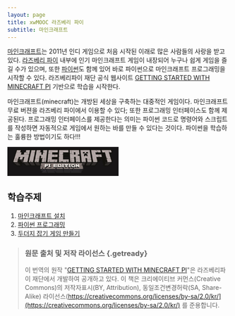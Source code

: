 ```yaml
---
layout: page
title: xwMOOC 라즈베리 파이
subtitle: 마인크래프트
---
```


[마인크래프트](https://minecraft.net/)는 2011년 인디 게임으로 처음 시작된 이래로 많은 사람들의 사랑을 받고 있다.
[라즈베리 파이](https://www.raspberrypi.org/) 내부에 인기 마인크래프트 게임이 내장되어 누구나 쉽게 게임을 즐길 수가 있으며, 또한 [파이썬](https://www.python.org/)도 함께 있어 바로 파이썬으로 마인크래프트 프로그래밍을 시작할 수 있다.
라즈베리파이 재단 공식 웹사이트 [GETTING STARTED WITH MINECRAFT PI](https://www.raspberrypi.org/learning/getting-started-with-minecraft-pi/) 기반으로 학습을 시작한다.

마인크래프트(minecraft)는 개방된 세상을 구축하는 대중적인 게임이다.
마인크래프트 무료 버젼을 라즈베리 파이에서 이용할 수 있다; 또한 프로그래밍 인터페이스도 함께 제공된다.
프로그래밍 인터페이스를 제공한다는 의미는 파이썬 코드로 명령어와 스크립트를 작성하면 자동적으로 게임에서 원하는 바를 만들 수 있다는 것이다. 파이썬을 학습하는 훌륭한 방법이기도 하다!!!

<img src="fig/minecraft-pi-banner.png" alt="마인크래프트 라즈베리파이" width="50%">

## 학습주제
        
1. [마인크래프트 설치](rpi-minecarft-install.html)
1. [파이썬 프로그래밍](rpi-minecraft-python.html)
1. [두더지 잡기 게임 만들기](https://www.raspberrypi.org/learning/minecraft-whac-a-block-game/)


> ### 원문 출처 및 저작 라이선스 {.getready}
>
> 이 번역의 원작 "[GETTING STARTED WITH MINECRAFT PI](https://www.raspberrypi.org/learning/getting-started-with-minecraft-pi/)"은 라즈베리파이 재단에서 개발하여 공개하고 있다.
> 이 책은 크리에이티브 커먼스(Creative Commons)의 저작자표시(BY, Attribution), 동일조건변경허락(SA, Share-Alike) 라이선스(https://creativecommons.org/licenses/by-sa/2.0/kr/](https://creativecommons.org/licenses/by-sa/2.0/kr/) 를 준용합니다.


